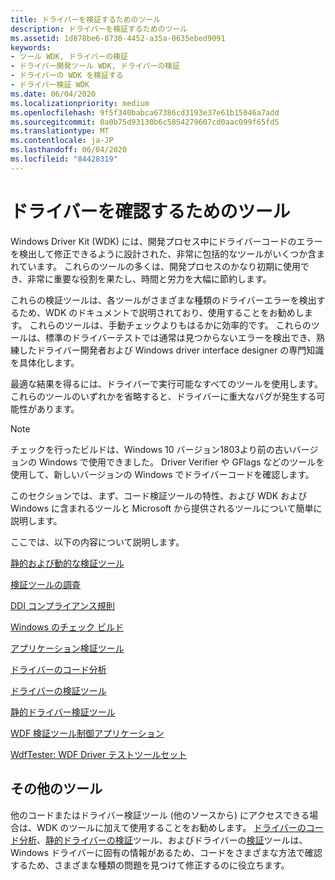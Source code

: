 ```yaml
---
title: ドライバーを検証するためのツール
description: ドライバーを検証するためのツール
ms.assetid: 1d878be6-8730-4452-a35a-0635ebed9091
keywords:
- ツール WDK, ドライバーの検証
- ドライバー開発ツール WDK, ドライバーの検証
- ドライバーの WDK を検証する
- ドライバー検証 WDK
ms.date: 06/04/2020
ms.localizationpriority: medium
ms.openlocfilehash: 9f5f340babca67386cd3193e37e61b15046a7add
ms.sourcegitcommit: 0a0b75d93130b6c5854279607cd0aac099f65fd5
ms.translationtype: MT
ms.contentlocale: ja-JP
ms.lasthandoff: 06/04/2020
ms.locfileid: "84428319"
---
```

# <a name="tools-for-verifying-drivers"></a>ドライバーを確認するためのツール

Windows Driver Kit (WDK) には、開発プロセス中にドライバーコードのエラーを検出して修正できるように設計された、非常に包括的なツールがいくつか含まれています。 これらのツールの多くは、開発プロセスのかなり初期に使用でき、非常に重要な役割を果たし、時間と労力を大幅に節約します。

これらの検証ツールは、各ツールがさまざまな種類のドライバーエラーを検出するため、WDK のドキュメントで説明されており、使用することをお勧めします。 これらのツールは、手動チェックよりもはるかに効率的です。 これらのツールは、標準のドライバーテストでは通常は見つからないエラーを検出でき、熟練したドライバー開発者および Windows driver interface designer の専門知識を具体化します。

最適な結果を得るには、ドライバーで実行可能なすべてのツールを使用します。 これらのツールのいずれかを省略すると、ドライバーに重大なバグが発生する可能性があります。

> [!NOTE]
> チェックを行ったビルドは、Windows 10 バージョン1803より前の古いバージョンの Windows で使用できました。
> Driver Verifier や GFlags などのツールを使用して、新しいバージョンの Windows でドライバーコードを確認します。

このセクションでは、まず、コード検証ツールの特性、および WDK および Windows に含まれるツールと Microsoft から提供されるツールについて簡単に説明します。

ここでは、以下の内容について説明します。

[静的および動的な検証ツール](static-and-dynamic-verification-tools.md)

[検証ツールの調査](survey-of-verification-tools.md)

[DDI コンプライアンス規則](https://docs.microsoft.com/windows-hardware/drivers/ddi/index)

[Windows のチェック ビルド](checked-build-of-windows.md)

[アプリケーション検証ツール](application-verifier.md)

[ドライバーのコード分析](code-analysis-for-drivers.md)

[ドライバーの検証ツール](driver-verifier.md)

[静的ドライバー検証ツール](static-driver-verifier.md)

[WDF 検証ツール制御アプリケーション](wdf-verifier-control-application.md)

[WdfTester: WDF Driver テストツールセット](wdftester--wdf-driver-testing-toolset.md)

## <a name="other-tools"></a>その他のツール

他のコードまたはドライバー検証ツール (他のソースから) にアクセスできる場合は、WDK のツールに加えて使用することをお勧めします。 [ドライバーのコード分析](code-analysis-for-drivers.md)、[静的ドライバーの検証](static-driver-verifier.md)ツール、およびドライバーの[検証](driver-verifier.md)ツールは、Windows ドライバーに固有の情報があるため、コードをさまざまな方法で確認するため、さまざまな種類の問題を見つけて修正するのに役立ちます。
